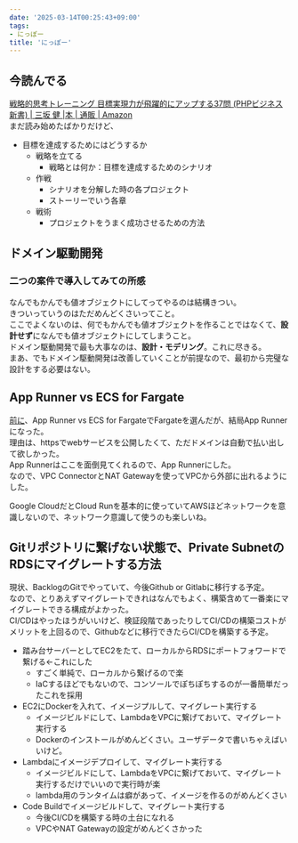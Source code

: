 ```yaml
---
date: '2025-03-14T00:25:43+09:00'
tags:
- にっぽー
title: 'にっぽー'
---
```

## 今読んでる
[戦略的思考トレーニング 目標実現力が飛躍的にアップする37問 (PHPビジネス新書) | 三坂 健 |本 | 通販 | Amazon](https://www.amazon.co.jp/%E6%88%A6%E7%95%A5%E7%9A%84%E6%80%9D%E8%80%83%E3%83%88%E3%83%AC%E3%83%BC%E3%83%8B%E3%83%B3%E3%82%B0-%E7%9B%AE%E6%A8%99%E5%AE%9F%E7%8F%BE%E5%8A%9B%E3%81%8C%E9%A3%9B%E8%BA%8D%E7%9A%84%E3%81%AB%E3%82%A2%E3%83%83%E3%83%97%E3%81%99%E3%82%8B37%E5%95%8F-PHP%E3%83%93%E3%82%B8%E3%83%8D%E3%82%B9%E6%96%B0%E6%9B%B8-%E4%B8%89%E5%9D%82-%E5%81%A5/dp/4569850774)  
まだ読み始めたばかりだけど、  
- 目標を達成するためにはどうするか
  - 戦略を立てる
    - 戦略とは何か：目標を達成するためのシナリオ
  - 作戦
    - シナリオを分解した時の各プロジェクト
    - ストーリーでいう各章
  - 戦術
    - プロジェクトをうまく成功させるための方法


## ドメイン駆動開発
### 二つの案件で導入してみての所感  
なんでもかんでも値オブジェクトにしてってやるのは結構きつい。  
きついっていうのはただめんどくさいってこと。  
ここでよくないのは、何でもかんでも値オブジェクトを作ることではなくて、**設計せず**になんでも値オブジェクトにしてしまうこと。  
ドメイン駆動開発で最も大事なのは、**設計・モデリング**。これに尽きる。  
まあ、でもドメイン駆動開発は改善していくことが前提なので、最初から完璧な設計をする必要はない。

## App Runner vs ECS for Fargate
[前に](/post/2025-03-11-nippo)、App Runner vs ECS for FargateでFargateを選んだが、結局App Runnerになった。  
理由は、httpsでwebサービスを公開したくて、ただドメインは自動で払い出して欲しかった。  
App Runnerはここを面倒見てくれるので、App Runnerにした。  
なので、VPC ConnectorとNAT Gatewayを使ってVPCから外部に出れるようにした。  

Google CloudだとCloud Runを基本的に使っていてAWSほどネットワークを意識しないので、ネットワーク意識して使うのも楽しいね。

## Gitリポジトリに繋げない状態で、Private SubnetのRDSにマイグレートする方法
現状、BacklogのGitでやっていて、今後Github or Gitlabに移行する予定。  
なので、とりあえずマイグレートできれはなんでもよく、構築含めて一番楽にマイグレートできる構成がよかった。  
CI/CDはやったほうがいいけど、検証段階であったりしてCI/CDの構築コストがメリットを上回るので、Githubなどに移行できたらCI/CDを構築する予定。  

- 踏み台サーバーとしてEC2をたて、ローカルからRDSにポートフォワードで繋げる←これにした
  - すごく単純で、ローカルから繋げるので楽
  - IaCするほどでもないので、コンソールでぽちぽちするのが一番簡単だったこれを採用
- EC2にDockerを入れて、イメージプルして、マイグレート実行する
  - イメージビルドにして、LambdaをVPCに繋げておいて、マイグレート実行する
  - Dockerのインストールがめんどくさい。ユーザデータで書いちゃえばいいけど。
- Lambdaにイメージデプロイして、マイグレート実行する
  - イメージビルドにして、LambdaをVPCに繋げておいて、マイグレート実行するだけでいいので実行時が楽
  - lambda用のランタイムは癖があって、イメージを作るのがめんどくさい
- Code Buildでイメージビルドして、マイグレート実行する
  - 今後CI/CDを構築する時の土台になれる
  - VPCやNAT Gatewayの設定がめんどくさかった
